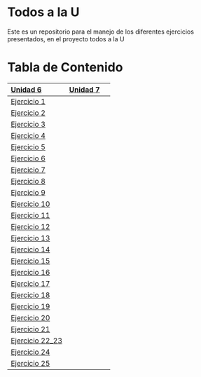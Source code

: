 # Todos a la U

Este es un repositorio para el manejo de los diferentes ejercicios presentados, en el proyecto todos a la U

# Tabla de Contenido

| [Unidad 6](https://github.com/nortigozab/Todos_a_la_U/tree/main/Unidad_6) | [Unidad 7](https://github.com/nortigozab/Todos_a_la_U/tree/main/Unidad_7) |     |
| :------------------------------------------------------------------------ | ------------------------------------------------------------------------: | --: |
| [Ejercicio 1](./Unidad_6/Ejercicio_1.js)                                  |                                                                           |     |
| [Ejercicio 2](./Unidad_6/Ejercicio_2.js)                                  |                                                                           |     |
| [Ejercicio 3](./Unidad_6/Ejercicio_3.js)                                  |                                                                           |     |
| [Ejercicio 4](./Unidad_6/Ejercicio_4.js)                                  |                                                                           |     |
| [Ejercicio 5](./Unidad_6/Ejercicio_5.js)                                  |                                                                           |     |
| [Ejercicio 6](./Unidad_6/Ejercicio_6.js)                                  |                                                                           |     |
| [Ejercicio 7](./Unidad_6/Ejercicio_7.js)                                  |                                                                           |     |
| [Ejercicio 8](./Unidad_6/Ejercicio_8.js)                                  |                                                                           |     |
| [Ejercicio 9](./Unidad_6/Ejercicio_9.js)                                  |                                                                           |     |
| [Ejercicio 10](./Unidad_6/Ejercicio_10.js)                                |                                                                           |     |
| [Ejercicio 11](./Unidad_6/Ejercicio_11.js)                                |                                                                           |     |
| [Ejercicio 12](./Unidad_6/Ejercicio_12.js)                                |                                                                           |     |
| [Ejercicio 13](./Unidad_6/Ejercicio_13.js)                                |                                                                           |     |
| [Ejercicio 14](./Unidad_6/Ejercicio_14.js)                                |                                                                           |     |
| [Ejercicio 15](./Unidad_6/Ejercicio_15.js)                                |                                                                           |     |
| [Ejercicio 16](./Unidad_6/Ejercicio_16.js)                                |                                                                           |     |
| [Ejercicio 17](./Unidad_6/Ejercicio_17.js)                                |                                                                           |     |
| [Ejercicio 18](./Unidad_6/Ejercicio_18.js)                                |                                                                           |     |
| [Ejercicio 19](./Unidad_6/Ejercicio_19)                                   |                                                                           |     |
| [Ejercicio 20](./Unidad_6/Ejercicio_20.js)                                |                                                                           |     |
| [Ejercicio 21](./Unidad_6/Ejercicio_21)                                   |                                                                           |     |
| [Ejercicio 22_23](./Unidad_6/Ejercicio_22_23)                             |                                                                           |     |
| [Ejercicio 24](./Unidad_6/Ejercicio_24)                                   |                                                                           |     |
| [Ejercicio 25](./Unidad_6/Ejercicio_25)                                   |                                                                           |     |
